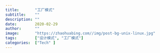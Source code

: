 ```yaml
---
title:       "工厂模式"
subtitle:    ""
description: ""
date:        2020-02-29
author:      ""
image:       "https://zhaohuabing.com//img/post-bg-unix-linux.jpg"
tags:        ["设计模式", "工厂模式"]
categories:  ["Tech" ]
---
```


